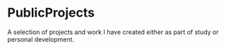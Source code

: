# PublicProjects
A selection of projects and work I have created either as part of study or personal development.

